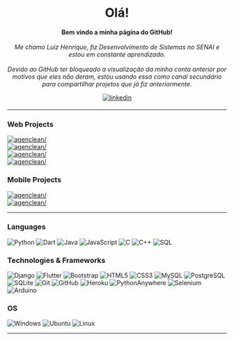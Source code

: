 <h1 align="center">Olá!</h1>

<p align="center">
    <b>Bem vindo a minha página do GitHub!</b>
    <br><br>
    <i>
        Me chamo Luiz Henrique, fiz Desenvolvimento de Sistemas no SENAI e estou em constante aprendizado. 
        <br><br>
        Devido ao GitHub ter bloqueado a visualização da minha conta anterior por motivos que eles não deram, estou usando essa como canal secundário para compartilhar projetos que já fiz anteriormente. 
        <br>
    </i>
</p>

<div align="center">
    <a href="https://www.linkedin.com/in/luizhenriqueccarvalho/" target="_blank">
    <img src=https://img.shields.io/badge/linkedin-%231E77B5.svg?&style=for-the-badge&logo=linkedin&logoColor=white alt=linkedin style="margin-bottom: 5px;" />
    </a>
</div>

---

### Web Projects

<a href="https://github.com/luizhenriquecc/gm_veiculos" target="_blank">
    <img src=https://img.shields.io/badge/gm_veiculos-black?style=for-the-badge&logo=django alt=agenclean/>
</a>
<br>
<a href="https://github.com/luizhenriquecc/tarefanest" target="_blank">
    <img src=https://img.shields.io/badge/tarefanest-black?style=for-the-badge&logo=django alt=agenclean/>
</a>
<br>
<a href="https://github.com/luizhenriquecc/habil_website" target="_blank">
    <img src=https://img.shields.io/badge/habil-black?style=for-the-badge&logo=bootstrap alt=agenclean/>
</a>
<br>
<a href="https://github.com/luizhenriquecc/invader" target="_blank">
    <img src=https://img.shields.io/badge/invader-black?style=for-the-badge&logo=bootstrap alt=agenclean/>
</a>

### Mobile Projects

<a href="https://github.com/luizhenriquecc/agenclean" target="_blank">
    <img src=https://img.shields.io/badge/agenclean-black?style=for-the-badge&logo=flutter alt=agenclean/>
</a>
<br>
<a href="https://github.com/luizhenriquecc/econol" target="_blank">
    <img src=https://img.shields.io/badge/econol-black?style=for-the-badge&logo=flutter alt=agenclean/>
</a>

---

### Languages

![Python](https://img.shields.io/badge/python-black?style=for-the-badge&logo=python)
![Dart](https://img.shields.io/badge/dart-black?style=for-the-badge&logo=dart)
![Java](https://img.shields.io/badge/java-black?style=for-the-badge&logo=openjdk)
![JavaScript](https://img.shields.io/badge/javascript-black?style=for-the-badge&logo=javascript)
![C](https://img.shields.io/badge/c-black?style=for-the-badge&logo=c)
![C++](https://img.shields.io/badge/c++-black?style=for-the-badge&logo=cplusplus)
![SQL](https://img.shields.io/badge/sql-black?style=for-the-badge&logo=sql)

### Technologies & Frameworks

![Django](https://img.shields.io/badge/django-black?style=for-the-badge&logo=django)
![Flutter](https://img.shields.io/badge/flutter-black?style=for-the-badge&logo=flutter)
![Bootstrap](https://img.shields.io/badge/bootstrap-black?style=for-the-badge&logo=bootstrap)
![HTML5](https://img.shields.io/badge/html5-black?style=for-the-badge&logo=html5)
![CSS3](https://img.shields.io/badge/css3-black?style=for-the-badge&logo=css3)
![MySQL](https://img.shields.io/badge/mysql-black?style=for-the-badge&logo=mysql)
![PostgreSQL](https://img.shields.io/badge/postgresql-black?style=for-the-badge&logo=postgresql)
![SQLite](https://img.shields.io/badge/sqlite-black?style=for-the-badge&logo=sqlite)
![Git](https://img.shields.io/badge/git-black?style=for-the-badge&logo=git)
![GitHub](https://img.shields.io/badge/github-black?style=for-the-badge&logo=github)
![Heroku](https://img.shields.io/badge/heroku-black?style=for-the-badge&logo=heroku)
![PythonAnywhere](https://img.shields.io/badge/pythonanywhere-black?style=for-the-badge&logo=pythonanywhere)
![Selenium](https://img.shields.io/badge/selenium-black?style=for-the-badge&logo=selenium)
![Arduino](https://img.shields.io/badge/arduino-black?style=for-the-badge&logo=arduino)

### OS

![Windows](https://img.shields.io/badge/Windows-black?style=for-the-badge&logo=Windows)
![Ubuntu](https://img.shields.io/badge/ubuntu-black?style=for-the-badge&logo=Ubuntu)
![Linux](https://img.shields.io/badge/linux-black?style=for-the-badge&logo=Linux)

---
